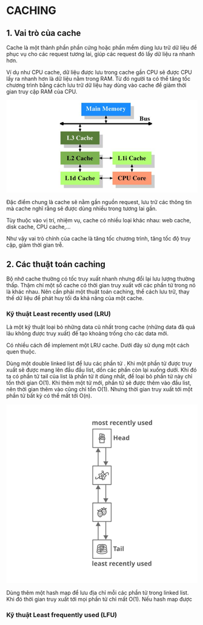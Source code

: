 # CACHING

## 1. Vai trò của cache

Cache là một thành phần phần cứng hoặc phần mềm dùng lưu trữ dữ liệu để phục vụ cho các request tương lai, giúp các request đó lấy dữ liệu ra nhanh hơn.

Ví dụ như CPU cache, dữ liệu được lưu trong cache gần CPU sẽ được CPU lấy ra nhanh hơn là dữ liệu nằm trong RAM. Từ đó người ta có thể tăng tốc chương trình bằng cách lưu trữ dữ liệu hay dùng vào cache để giảm thời gian truy cập RAM của CPU.

![](../images/cpu-cache.jpg)

Đặc điểm chung là cache sẽ nằm gần nguồn request, lưu trữ các thông tin mà cache nghĩ rằng sẽ được dùng nhiều trong tương lai gần.

Tùy thuộc vào vị trí, nhiệm vụ, cache có nhiều loại khác nhau: web cache, disk cache, CPU cache,...

Như vậy vai trò chính của cache là tăng tốc chương trình, tăng tốc độ truy cập, giảm thời gian trễ. 
## 2. Các thuật toán caching

Bộ nhớ cache thường có tốc truy xuất nhanh nhưng đổi lại lưu lượng thường thấp. Thậm chí một số cache có thời gian truy xuất với các phần tử trong nó là khác nhau. Nên cần phải một thuật toán caching, thể cách lưu trữ, thay thế dữ liệu để phát huy tối đa khả năng của một cache.

### Kỹ thuật Least recently used (LRU)

Là một kỹ thuật loại bỏ những data cũ nhất trong cache (những data đã quá lâu không được truy xuất) để tạo khoảng trống cho các data mới.

Có nhiều cách để implement một LRU cache. Dưới đây sử dụng một cách quen thuộc.

Dùng một double linked list để lưu các phần tử . Khi một phần tử được truy xuất sẽ được mang lên đầu đầu list, dồn các phần còn lại xuống dưới. Khi đó ta có phần tử tail của list là phần tử ít dùng nhất, để loại bỏ phần tử này chỉ tốn thời gian O(1). Khi thêm một tử mới, phần tử sẽ được thêm vào đầu list, nên thời gian thêm vào cũng chỉ tốn O(1). Nhưng thời gian truy xuất tới một phần tử bất kỳ có thể mất tới O(n).

![](../images/list.svg)


Dùng thêm một hash map để lưu địa chỉ mỗi các phần tử trong linked list. Khi đó thời gian truy xuất tới mọi phần tử chỉ mất O(1). Nếu hash map được 
### Kỹ thuật Least frequently used (LFU)

